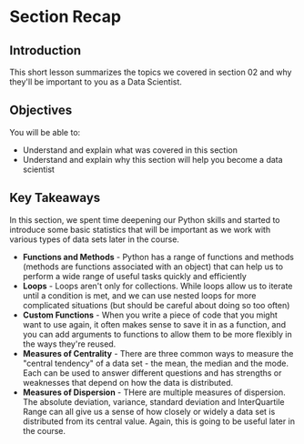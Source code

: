 
# Section Recap

## Introduction

This short lesson summarizes the topics we covered in section 02 and why they'll be important to you as a Data Scientist.

## Objectives
You will be able to:
* Understand and explain what was covered in this section
* Understand and explain why this section will help you become a data scientist

## Key Takeaways
In this section, we spent time deepening our Python skills and started to introduce some basic statistics that will be important as we work with various types of data sets later in the course.
* **Functions and Methods** - Python has a range of functions and methods (methods are functions associated with an object) that can help us to perform a wide range of useful tasks quickly and efficiently
* **Loops** - Loops aren't only for collections. While loops allow us to iterate until a condition is met, and we can use nested loops for more complicated situations (but should be careful about doing so too often)
* **Custom Functions** - When you write a piece of code that you might want to use again, it often makes sense to save it in as a function, and you can add arguments to functions to allow them to be more flexibly in the ways they're reused.
* **Measures of Centrality** - There are three common ways to measure the "central tendency" of a data set - the mean, the median and the mode. Each can be used to answer different questions and has strengths or weaknesses that depend on how the data is distributed.
* **Measures of Dispersion** - THere are multiple measures of dispersion. The absolute deviation, variance, standard deviation and InterQuartile Range can all give us a sense of how closely or widely a data set is distributed from its central value. Again, this is going to be useful later in the course.
